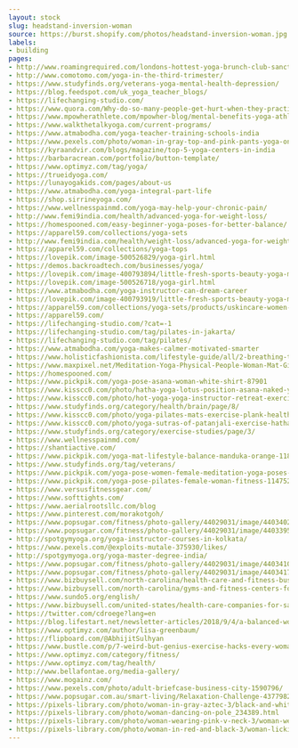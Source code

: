 ```yaml
---
layout: stock
slug: headstand-inversion-woman
source: https://burst.shopify.com/photos/headstand-inversion-woman.jpg
labels:
- building
pages:
- http://www.roamingrequired.com/londons-hottest-yoga-brunch-club-sanctum-soho-hotel/
- http://www.comotomo.com/yoga-in-the-third-trimester/
- https://www.studyfinds.org/veterans-yoga-mental-health-depression/
- https://blog.feedspot.com/uk_yoga_teacher_blogs/
- https://lifechanging-studio.com/
- https://www.quora.com/Why-do-so-many-people-get-hurt-when-they-practice-Ashtanga-Yoga
- https://www.mpowherathlete.com/mpowher-blog/mental-benefits-yoga-athletes-trend-2018
- https://www.walkthetalkyoga.com/current-programs/
- https://www.atmabodha.com/yoga-teacher-training-schools-india
- https://www.pexels.com/photo/woman-in-gray-top-and-pink-pants-yoga-on-pink-mat-374128/
- https://kyraandvir.com/blogs/magazine/top-5-yoga-centers-in-india
- https://barbaracrean.com/portfolio/button-template/
- https://www.optimyz.com/tag/yoga/
- https://trueidyoga.com/
- https://lunayogakids.com/pages/about-us
- https://www.atmabodha.com/yoga-integral-part-life
- https://shop.sirrineyoga.com/
- https://www.wellnesspainmd.com/yoga-may-help-your-chronic-pain/
- http://www.femi9india.com/health/advanced-yoga-for-weight-loss/
- https://homespooned.com/easy-beginner-yoga-poses-for-better-balance/
- https://apparel59.com/collections/yoga-sets
- http://www.femi9india.com/health/weight-loss/advanced-yoga-for-weight-loss/
- https://apparel59.com/collections/yoga-tops
- https://lovepik.com/image-500526829/yoga-girl.html
- https://demos.backroadtech.com/businesses/yoga/
- https://lovepik.com/image-400793894/little-fresh-sports-beauty-yoga-mat.html
- https://lovepik.com/image-500526718/yoga-girl.html
- https://www.atmabodha.com/yoga-instructor-can-dream-career
- https://lovepik.com/image-400793919/little-fresh-sports-beauty-yoga-mat.html
- https://apparel59.com/collections/yoga-sets/products/uskincare-women-yoga-set-sport-suit-camouflage
- https://apparel59.com/
- https://lifechanging-studio.com/?cat=-1
- https://lifechanging-studio.com/tag/pilates-in-jakarta/
- https://lifechanging-studio.com/tag/pilates/
- https://www.atmabodha.com/yoga-makes-calmer-motivated-smarter
- https://www.holisticfashionista.com/lifestyle-guide/all/2-breathing-techniques-to-raise-your-vibration
- https://www.maxpixel.net/Meditation-Yoga-Physical-People-Woman-Mat-Girl-2557458
- https://homespooned.com/
- https://www.pickpik.com/yoga-pose-asana-woman-white-shirt-87901
- https://www.kisscc0.com/photo/hatha-yoga-lotus-position-asana-naked-yoga-health-2nxvbd/
- https://www.kisscc0.com/photo/hot-yoga-yoga-instructor-retreat-exercise-health-tjteg6/
- https://www.studyfinds.org/category/health/brain/page/8/
- https://www.kisscc0.com/photo/yoga-pilates-mats-exercise-plank-health-t2x2aj/
- https://www.kisscc0.com/photo/yoga-sutras-of-patanjali-exercise-hatha-yoga-b-k-s-rpegbt/
- https://www.studyfinds.org/category/exercise-studies/page/3/
- https://www.wellnesspainmd.com/
- https://shantiactive.com/
- https://www.pickpik.com/yoga-mat-lifestyle-balance-manduka-orange-118825
- https://www.studyfinds.org/tag/veterans/
- https://www.pickpik.com/yoga-pose-women-female-meditation-yoga-poses-40893
- https://www.pickpik.com/yoga-pose-pilates-female-woman-fitness-114752
- https://www.versusfitnessgear.com/
- https://www.softtights.com/
- https://www.aerialrootsllc.com/blog
- https://www.pinterest.com/morakotgoh/
- https://www.popsugar.com/fitness/photo-gallery/44029031/image/44034026/Leo
- https://www.popsugar.com/fitness/photo-gallery/44029031/image/44033958/Cancer
- http://spotgymyoga.org/yoga-instructor-courses-in-kolkata/
- https://www.pexels.com/@exploits-mutale-375930/likes/
- http://spotgymyoga.org/yoga-master-degree-india/
- https://www.popsugar.com/fitness/photo-gallery/44029031/image/44034103/Libra
- https://www.popsugar.com/fitness/photo-gallery/44029031/image/44034171/Pisces
- https://www.bizbuysell.com/north-carolina/health-care-and-fitness-businesses-for-sale/
- https://www.bizbuysell.com/north-carolina/gyms-and-fitness-centers-for-sale/
- https://www.sundo5.org/english/
- https://www.bizbuysell.com/united-states/health-care-companies-for-sale/7/?q=%2FwEFEmJmc19zb3J0PTYwOjIwJnc9cQ%3D%3D
- https://twitter.com/cdroege?lang=en
- https://blog.lifestart.net/newsletter-articles/2018/9/4/a-balanced-workout
- https://www.optimyz.com/author/lisa-greenbaum/
- https://flipboard.com/@AbhijitSulhyan
- https://www.bustle.com/p/7-weird-but-genius-exercise-hacks-every-woman-needs-to-know-2937613
- https://www.optimyz.com/category/fitness/
- https://www.optimyz.com/tag/health/
- http://www.bellafontae.org/media-gallery/
- https://www.mogainz.com/
- https://www.pexels.com/photo/adult-briefcase-business-city-1590796/
- https://www.popsugar.com.au/smart-living/Relaxation-Challenge-43779828
- https://pixels-library.com/photo/woman-in-gray-aztec-3/black-and-white-maine-coon-cat_140457.html
- https://pixels-library.com/photo/woman-dancing-on-pole_234389.html
- https://pixels-library.com/photo/woman-wearing-pink-v-neck-3/woman-wearing-grey-sports-bra-and-us-flag-printed-dolphin-shorts_229514.html
- https://pixels-library.com/photo/woman-in-red-and-black-3/woman-licking-lollipop_232552.html
---
```

